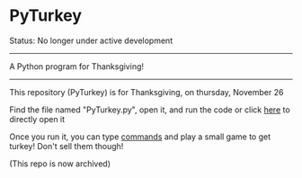 # PyTurkey

Status: No longer under active development

---

A Python program for Thanksgiving!

---



This repository (PyTurkey) is for Thanksgiving, on thursday, November 26


Find the file named "PyTurkey.py", open it, and run the code or click [here](https://github.com/Totoro700/PyTurkey/blob/main/PyTurkey.py) to directly open it


Once you run it, you can type [commands](https://github.com/Totoro700/PyTurkey/commands.txt) and play a small game to get turkey! Don't sell them though!


(This repo is now archived)
